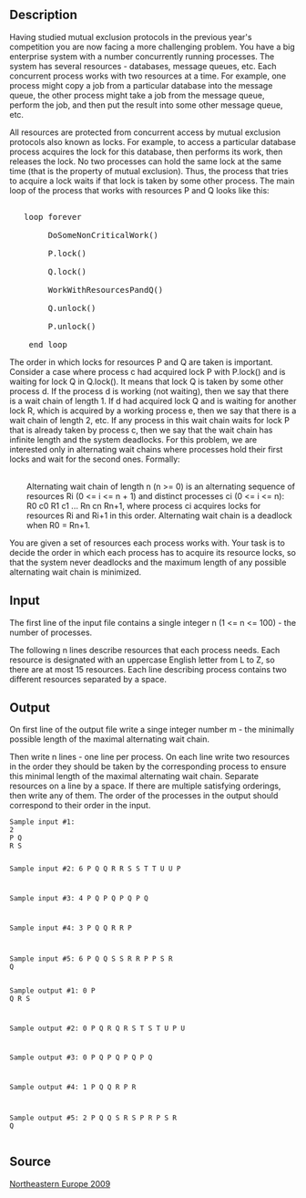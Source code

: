 <h2>Description</h2><p>Having studied mutual exclusion protocols in the previous year's competition you are now facing a more challenging problem. You have a big enterprise system with a number concurrently running processes. The system has several resources - databases, message queues, etc. Each concurrent process works with two resources at a time. For example, one process might copy a job from a particular database into the message queue, the other process might take a job from the message queue, perform the job, and then put the result into some other message queue, etc.
</p>All resources are protected from concurrent access by mutual exclusion protocols also known as locks. For example, to access a particular database process acquires the lock for this database, then performs its work, then releases the lock. No two processes can hold the same lock at the same time (that is the property of mutual exclusion). Thus, the process that tries to acquire a lock waits if that lock is taken by some other process.
The main loop of the process that works with resources P and Q looks like this:

<pre><br>	loop forever
<br>		DoSomeNonCriticalWork()
<br>		P.lock()
<br>		Q.lock()
<br>		WorkWithResourcesPandQ()
<br>		Q.unlock()
<br>		P.unlock()
<br>	end loop</pre><p>
</p>The order in which locks for resources P and Q are taken is important. Consider a case where process c had acquired lock P with P.lock() and is waiting for lock Q in Q.lock(). It means that lock Q is taken by some other process d. If the process d is working (not waiting), then we say that there is a wait chain of length 1. If d had acquired lock Q and is waiting for another lock R, which is acquired by a working process e, then we say that there is a wait chain of length 2, etc. If any process in this wait chain waits for lock P that is already taken by process c, then we say that the wait chain has infinite length and the system deadlocks.
For this problem, we are interested only in alternating wait chains where processes hold their first locks and wait for the second ones. Formally:
<p style="padding-left: 30px">
<br>Alternating wait chain of length n (n &gt;= 0) is an alternating sequence of resources Ri (0 &lt;= i &lt;= n + 1) and distinct processes ci (0 &lt;= i &lt;= n): R0 c0 R1 c1 ... Rn cn Rn+1, where process ci acquires locks for resources Ri and Ri+1 in this order. Alternating wait chain is a deadlock when R0 = Rn+1.
<br></p><p>
</p>You are given a set of resources each process works with. Your task is to decide the order in which each process has to acquire its resource locks, so that the system never deadlocks and the maximum length of any possible alternating wait chain is minimized.<h2>Input</h2><p>The first line of the input file contains a single integer n (1 &lt;= n &lt;= 100) - the number of processes.
</p>The following n lines describe resources that each process needs. Each resource is designated with an uppercase English letter from L to Z, so there are at most 15 resources. Each line describing process contains two different resources separated by a space.<h2>Output</h2><p>On first line of the output file write a singe integer number m - the minimally possible length of the maximal alternating wait chain.
</p>Then write n lines - one line per process. On each line write two resources in the order they should be taken by the corresponding process to ensure this minimal length of the maximal alternating wait chain. Separate resources on a line by a space. If there are multiple satisfying orderings, then write any of them. The order of the processes in the output should correspond to their order in the input.<pre><code class="language-input1">Sample input #1:
2
P Q
R S

Sample input #2:
6
P Q
Q R
R S
S T
T U
U P

Sample input #3:
4
P Q
P Q
P Q
P Q

Sample input #4:
3
P Q
Q R
R P

Sample input #5:
6
P Q
Q S
S R
R P
P S
R Q</code></pre><pre><code class="language-output1">Sample output #1:
0
P Q
R S

Sample output #2:
0
P Q
R Q
R S
T S
T U
P U

Sample output #3:
0
P Q
P Q
P Q
P Q

Sample output #4:
1
P Q
Q R
P R

Sample output #5:
2
P Q
Q S
R S
P R
P S
R Q</code></pre><h2>Source</h2><a href="searchproblem?field=source&amp;key=Northeastern+Europe+2009">Northeastern Europe 2009</a>
